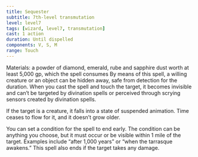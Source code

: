 ```yaml
---
title: Sequester
subtitle: 7th-level transmutation
level: level7
tags: [wizard, level7, transmutation]
cast: 1 action
duration: Until dispelled
components: V, S, M
range: Touch
---
```

Materials: a powder of diamond, emerald, rube and sapphire dust worth at least 5,000 gp, which the spell consumes
By means of this spell, a willing creature or an object can be hidden away, safe from detection for the duration. When you cast the spell and touch the target, it becomes invisible and can’t be targeted by divination spells or perceived through scrying sensors created by divination spells.

If the target is a creature, it falls into a state of suspended animation. Time ceases to flow for it, and it doesn’t grow older.

You can set a condition for the spell to end early. The condition can be anything you choose, but it must occur or be visible within 1 mile of the target.  Examples include “after 1,000 years” or “when the tarrasque awakens.” This spell also ends if the target takes any damage.